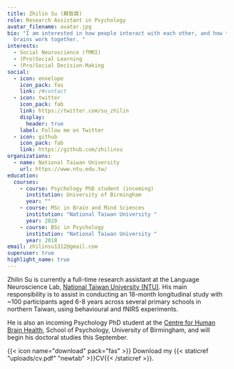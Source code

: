 ```yaml
---
title: Zhilin Su (蘇致霖)
role: Research Assistant in Psychology
avatar_filename: avatar.jpg
bio: "I am interested in how people interact with each other, and how their
  brains work together. "
interests:
  - Social Neuroscience (fMRI)
  - (Pro)Social Learning
  - (Pro)Social Decision-Making
social:
  - icon: envelope
    icon_pack: fas
    link: /#contact
  - icon: twitter
    icon_pack: fab
    link: https://twitter.com/su_zhilin
    display:
      header: true
    label: Follow me on Twitter
  - icon: github
    icon_pack: fab
    link: https://github.com/zhilinsu
organizations:
  - name: National Taiwan University
    url: https://www.ntu.edu.tw/
education:
  courses:
    - course: Psychology PhD student (incoming)
      institution: University of Birmingham
      year: ""
    - course: MSc in Brain and Mind Sciences
      institution: "National Taiwan University "
      year: 2020
    - course: BSc in Psychology
      institution: "National Taiwan University "
      year: 2018
email: zhilinsu1312@gmail.com
superuser: true
highlight_name: true
---
```

Zhilin Su is currently a full-time research assistant at the Language Neuroscience Lab, [National Taiwan University (NTU)](https://www.ntu.edu.tw/). His main responsibility is to assist in conducting an 18-month longitudinal study with ~100 participants aged 6-8 years across several primary schools in northern Taiwan, using behavioural and fNIRS experiments.

He is also an incoming Psychology PhD student at the [Centre for Human Brain Health](https://www.birmingham.ac.uk/research/centre-for-human-brain-health/index.aspx), School of Psychology, University of Birmingham, and will begin his doctoral studies this September. 

{{< icon name="download" pack="fas" >}} Download my  {{< staticref "uploads/cv.pdf" "newtab" >}}CV{{< /staticref >}}.
